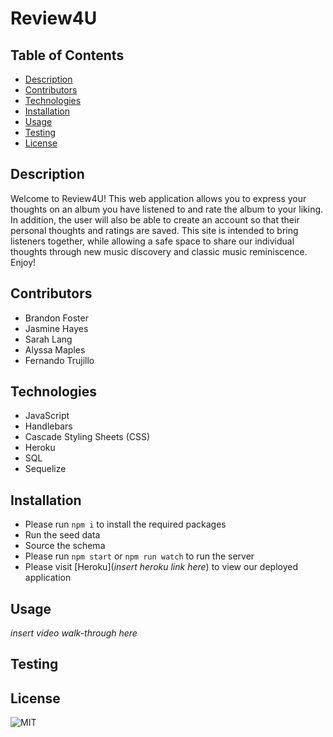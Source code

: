 # Review4U

 

  ## Table of Contents
  - [Description](#description)
  - [Contributors](#contributors)
  - [Technologies](#technologies)
  - [Installation](#install)
  - [Usage](#usage)
  - [Testing](#test)
  - [License](#license)

  ## Description
Welcome to Review4U! This web application allows you to express your thoughts on an album you have listened to and rate the album to your liking. In addition, the user will also be able to create an account so that their personal thoughts and ratings are saved. This site is intended to bring listeners together, while allowing a safe space to share our individual thoughts through new music discovery and classic music reminiscence. Enjoy!
  
  ## Contributors
  - Brandon Foster
  - Jasmine Hayes
  - Sarah Lang
  - Alyssa Maples
  - Fernando Trujillo
  
  ## Technologies
  - JavaScript
  - Handlebars
  - Cascade Styling Sheets (CSS)
  - Heroku
  - SQL
  - Sequelize
  ## Installation
  - Please run ```npm i``` to install the required packages
  - Run the seed data
  - Source the schema
  - Please run ```npm start``` or ```npm run watch``` to run the server
  - Please visit [Heroku](*insert heroku link here*) to view our deployed application
  
  ## Usage
  *insert video walk-through here*
 
  ## Testing
  
  
  ## License 
![MIT](https://img.shields.io/badge/license-MIT-blue/style=plastic)
  

  

